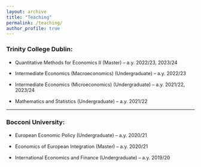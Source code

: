 ```yaml
---
layout: archive
title: "Teaching"
permalink: /teaching/
author_profile: true
---
```


### Trinity College Dublin:
- <p style="font-size: 0.8rem">Quantitative Methods for Economics II (Master) – a.y. 2022/23, 2023/24</p>
- <p style="font-size: 0.8rem">Intermediate Economics (Macroeconomics) (Undergraduate) – a.y. 2022/23</p>
- <p style="font-size: 0.8rem">Intermediate Economics (Microeconomics) (Undergraduate) – a.y. 2021/22, 2023/24</p>
- <p style="font-size: 0.8rem">Mathematics and Statistics (Undergraduate) – a.y. 2021/22</p>

---

### Bocconi University:
- <p style="font-size: 0.8rem">European Economic Policy (Undergraduate) – a.y. 2020/21</p>
- <p style="font-size: 0.8rem">Economics of European Integration (Master) – a.y. 2020/21</p>
- <p style="font-size: 0.8rem">International Economics and Finance (Undergraduate) – a.y. 2019/20</p>
